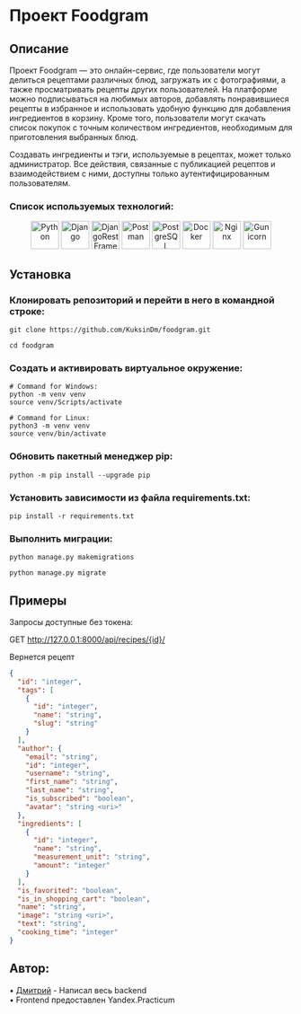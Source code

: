 # Проект Foodgram

## Описание
Проект Foodgram — это онлайн-сервис, где пользователи могут делиться рецептами различных блюд, загружать их с фотографиями, а также просматривать рецепты других пользователей. На платформе можно подписываться на любимых авторов, добавлять понравившиеся рецепты в избранное и использовать удобную функцию для добавления ингредиентов в корзину. Кроме того, пользователи могут скачать список покупок с точным количеством ингредиентов, необходимым для приготовления выбранных блюд.

Создавать ингредиенты и тэги, используемые в рецептах, может только администратор. 
Все действия, связанные с публикацией рецептов и взаимодействием с ними, доступны только аутентифицированным пользователям.

### Cписок используемых технологий:

<div align="center">
    <img width="50" src="https://user-images.githubusercontent.com/25181517/183423507-c056a6f9-1ba8-4312-a350-19bcbc5a8697.png" alt="Python" title="Python"/>
    <img width="50" src="https://github.com/marwin1991/profile-technology-icons/assets/62091613/9bf5650b-e534-4eae-8a26-8379d076f3b4" alt="Django" title="Django"/>
    <img width="50" src="https://s3.amazonaws.com/media-p.slid.es/uploads/708405/images/4005243/django_rest_500x500.png" alt="DjangoRestFramework" title="DjangoRestFramework"/>
    <img width="50" src="https://user-images.githubusercontent.com/25181517/192109061-e138ca71-337c-4019-8d42-4792fdaa7128.png" alt="Postman" title="Postman"/>
    <img width="50" src="https://www.postgresql.org/media/img/about/press/elephant.png" alt="PostgreSQL" title="PostgreSQL"/>
    <img width="50" src="https://www.docker.com/wp-content/uploads/2022/03/Moby-logo.png" alt="Docker" title="Docker"/>
    <img width="50" src="https://upload.wikimedia.org/wikipedia/commons/c/c5/Nginx_logo.svg" alt="Nginx" title="Nginx"/>
    <img width="50" src="https://cdn.worldvectorlogo.com/logos/gunicorn.svg" alt="Gunicorn" title="Gunicorn"/>
</div>

## Установка

### Клонировать репозиторий и перейти в него в командной строке:

```
git clone https://github.com/KuksinDm/foodgram.git

cd foodgram
```

### Cоздать и активировать виртуальное окружение:

```
# Command for Windows:
python -m venv venv
source venv/Scripts/activate

# Command for Linux:
python3 -m venv venv
source venv/bin/activate
```

### Обновить пакетный менеджер pip:
```
python -m pip install --upgrade pip
```

### Установить зависимости из файла requirements.txt:

```
pip install -r requirements.txt
```

### Выполнить миграции:

```
python manage.py makemigrations

python manage.py migrate
```

## Примеры

Запросы доступные без токена:

GET http://127.0.0.1:8000/api/recipes/{id}/

Вернется рецепт
```json
{
  "id": "integer",
  "tags": [
    {
      "id": "integer",
      "name": "string",
      "slug": "string"
    }
  ],
  "author": {
    "email": "string",
    "id": "integer",
    "username": "string",
    "first_name": "string",
    "last_name": "string",
    "is_subscribed": "boolean",
    "avatar": "string <uri>"
  },
  "ingredients": [
    {
      "id": "integer",
      "name": "string",
      "measurement_unit": "string",
      "amount": "integer"
    }
  ],
  "is_favorited": "boolean",
  "is_in_shopping_cart": "boolean",
  "name": "string",
  "image": "string <uri>",
  "text": "string",
  "cooking_time": "integer"
}
```

## Автор:
• [Дмитрий](https://github.com/KuksinDm) - Написал весь backend  
• Frontend предоставлен Yandex.Practicum
